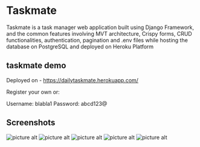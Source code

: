 # Taskmate
Taskmate is a task manager web application built using Django Framework, and the common features involving MVT architecture, Crispy forms, CRUD functionalities, authentication, pagination and .env files while hosting the database on PostgreSQL and deployed on Heroku Platform
## taskmate demo
Deployed on - <https://dailytaskmate.herokuapp.com/>

Register your own or:

Username: blabla1
Password: abcd123@

## Screenshots
 ![picture alt](https://github.com/n5hossai/taskmate/blob/main/homepage.PNG)
 ![picture alt](https://github.com/n5hossai/taskmate/blob/main/registrationpage.PNG)
 ![picture alt](https://github.com/n5hossai/taskmate/blob/main/loginpage.PNG)
 ![picture alt](https://github.com/n5hossai/taskmate/blob/main/tasklistpage.PNG)
 ![picture alt](https://github.com/n5hossai/taskmate/blob/main/editpage.PNG)


